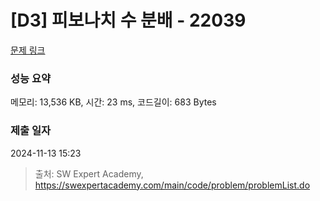 # [D3] 피보나치 수 분배 - 22039 

[문제 링크](https://swexpertacademy.com/main/code/problem/problemDetail.do?contestProbId=AZGSf4TaM08DFAXd) 

### 성능 요약

메모리: 13,536 KB, 시간: 23 ms, 코드길이: 683 Bytes

### 제출 일자

2024-11-13 15:23



> 출처: SW Expert Academy, https://swexpertacademy.com/main/code/problem/problemList.do
